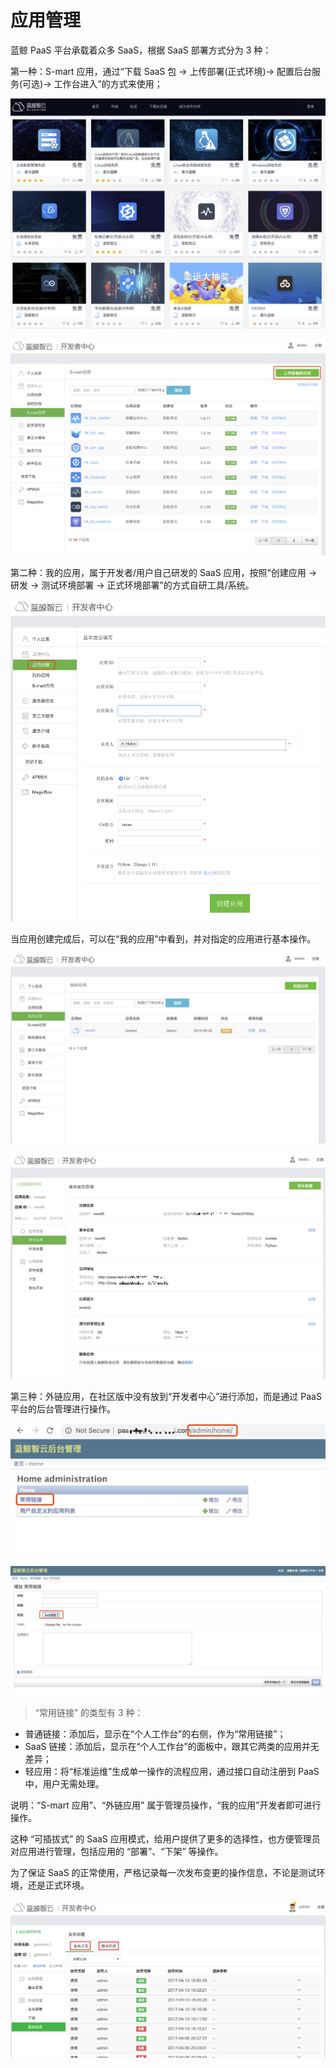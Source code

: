 # 应用管理

蓝鲸 PaaS 平台承载着众多 SaaS，根据 SaaS 部署方式分为 3 种：

第一种：S-mart 应用，通过“下载 SaaS 包 -> 上传部署(正式环境)-> 配置后台服务(可选)-> 工作台进入”的方式来使用；

![SaaSManage](../../assets/SaaSManage1.png)

![SaaSManage](../../assets/SaaSManage2.png)

第二种：我的应用，属于开发者/用户自己研发的 SaaS 应用，按照“创建应用 -> 研发 -> 测试环境部署 -> 正式环境部署”的方式自研工具/系统。

![SaaSManage](../../assets/SaaSManage3.png)

当应用创建完成后，可以在“我的应用”中看到，并对指定的应用进行基本操作。

![SaaSManage](../../assets/SaaSManage4.png)

![SaaSManage](../../assets/SaaSManage5.png)

第三种：外链应用，在社区版中没有放到“开发者中心”进行添加，而是通过 PaaS 平台的后台管理进行操作。

![SaaSManage](../../assets/SaaSManage6.png)

![SaaSManage](../../assets/SaaSManage7.png)

> “常用链接” 的类型有 3 种：
- 普通链接：添加后，显示在“个人工作台”的右侧，作为“常用链接”；
- SaaS 链接：添加后，显示在“个人工作台”的面板中，跟其它两类的应用并无差异；
- 轻应用：将“标准运维”生成单一操作的流程应用，通过接口自动注册到 PaaS 中，用户无需处理。

说明：“S-mart 应用”、“外链应用” 属于管理员操作，“我的应用”开发者即可进行操作。

这种 “可插拔式” 的 SaaS 应用模式，给用户提供了更多的选择性，也方便管理员对应用进行管理，包括应用的 “部署”、“下架” 等操作。

为了保证 SaaS 的正常使用，严格记录每一次发布变更的操作信息，不论是测试环境，还是正式环境。

![SaaSManage](../../assets/SaaSManage8.png)
